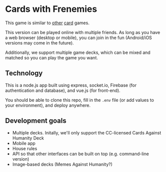 # Cards with Frenemies

This game is similar to [other](http://www.mattelgames.com/en-us/apples-to-apples/index.html) [card](https://cardsagainsthumanity.com) games.

This version can be played online with multiple friends. As long as you have a web browser (desktop or mobile), you can join in the fun (Android/iOS versions may come in the future).

Additionally, we support multiple game decks, which can be mixed and matched so you can play the game you want.

## Technology

This is a node.js app built using express, socket.io, Firebase (for authentication and database), and vue.js (for front-end).

You should be able to clone this repo, fill in the `.env` file (or add values to your environment), and deploy anywhere.

## Development goals

* Multiple decks. Initally, we'll only support the CC-licensed Cards Against Humanity Deck
* Mobile app
* House rules
* API so that other interfaces can be built on top (e.g. command-line version)
* Image-based decks (Memes Against Humanity?)
